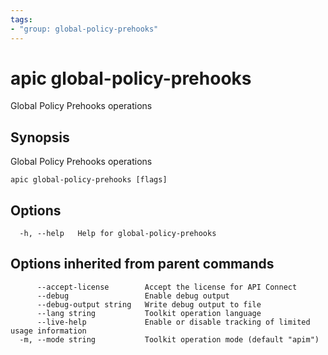 ```yaml
---
tags:
- "group: global-policy-prehooks"
---
```

# apic global-policy-prehooks

Global Policy Prehooks operations

## Synopsis

Global Policy Prehooks operations

```
apic global-policy-prehooks [flags]
```


## Options

```
  -h, --help   Help for global-policy-prehooks
```

## Options inherited from parent commands

```
      --accept-license        Accept the license for API Connect
      --debug                 Enable debug output
      --debug-output string   Write debug output to file
      --lang string           Toolkit operation language
      --live-help             Enable or disable tracking of limited usage information
  -m, --mode string           Toolkit operation mode (default "apim")
```
